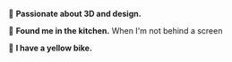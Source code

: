 🎨 **Passionate about 3D and design.** 

🍳 **Found me in the kitchen.** When I'm not behind a screen

🚴 **I have a yellow bike.** 
